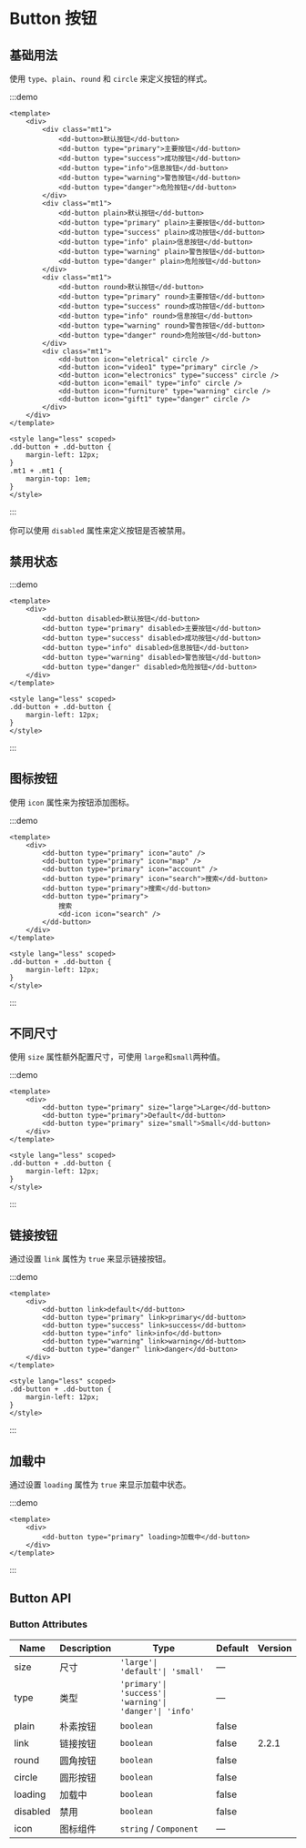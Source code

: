 # Button 按钮

## 基础用法

使用 `type`、`plain`、`round` 和 `circle` 来定义按钮的样式。

:::demo

```vue
<template>
	<div>
		<div class="mt1">
			<dd-button>默认按钮</dd-button>
			<dd-button type="primary">主要按钮</dd-button>
			<dd-button type="success">成功按钮</dd-button>
			<dd-button type="info">信息按钮</dd-button>
			<dd-button type="warning">警告按钮</dd-button>
			<dd-button type="danger">危险按钮</dd-button>
		</div>
		<div class="mt1">
			<dd-button plain>默认按钮</dd-button>
			<dd-button type="primary" plain>主要按钮</dd-button>
			<dd-button type="success" plain>成功按钮</dd-button>
			<dd-button type="info" plain>信息按钮</dd-button>
			<dd-button type="warning" plain>警告按钮</dd-button>
			<dd-button type="danger" plain>危险按钮</dd-button>
		</div>
		<div class="mt1">
			<dd-button round>默认按钮</dd-button>
			<dd-button type="primary" round>主要按钮</dd-button>
			<dd-button type="success" round>成功按钮</dd-button>
			<dd-button type="info" round>信息按钮</dd-button>
			<dd-button type="warning" round>警告按钮</dd-button>
			<dd-button type="danger" round>危险按钮</dd-button>
		</div>
		<div class="mt1">
			<dd-button icon="eletrical" circle />
			<dd-button icon="video1" type="primary" circle />
			<dd-button icon="electronics" type="success" circle />
			<dd-button icon="email" type="info" circle />
			<dd-button icon="furniture" type="warning" circle />
			<dd-button icon="gift1" type="danger" circle />
		</div>
	</div>
</template>

<style lang="less" scoped>
.dd-button + .dd-button {
	margin-left: 12px;
}
.mt1 + .mt1 {
	margin-top: 1em;
}
</style>
```

:::

你可以使用 `disabled` 属性来定义按钮是否被禁用。

## 禁用状态

:::demo

```vue
<template>
	<div>
		<dd-button disabled>默认按钮</dd-button>
		<dd-button type="primary" disabled>主要按钮</dd-button>
		<dd-button type="success" disabled>成功按钮</dd-button>
		<dd-button type="info" disabled>信息按钮</dd-button>
		<dd-button type="warning" disabled>警告按钮</dd-button>
		<dd-button type="danger" disabled>危险按钮</dd-button>
	</div>
</template>

<style lang="less" scoped>
.dd-button + .dd-button {
	margin-left: 12px;
}
</style>
```

:::

## 图标按钮

使用 `icon` 属性来为按钮添加图标。

:::demo

```vue
<template>
	<div>
		<dd-button type="primary" icon="auto" />
		<dd-button type="primary" icon="map" />
		<dd-button type="primary" icon="account" />
		<dd-button type="primary" icon="search">搜索</dd-button>
		<dd-button type="primary">搜索</dd-button>
		<dd-button type="primary">
			搜索
			<dd-icon icon="search" />
		</dd-button>
	</div>
</template>

<style lang="less" scoped>
.dd-button + .dd-button {
	margin-left: 12px;
}
</style>
```

:::

## 不同尺寸

使用 `size` 属性额外配置尺寸，可使用 `large`和`small`两种值。

:::demo

```vue
<template>
	<div>
		<dd-button type="primary" size="large">Large</dd-button>
		<dd-button type="primary">Default</dd-button>
		<dd-button type="primary" size="small">Small</dd-button>
	</div>
</template>

<style lang="less" scoped>
.dd-button + .dd-button {
	margin-left: 12px;
}
</style>
```

:::

## 链接按钮

通过设置 `link` 属性为 `true` 来显示链接按钮。

:::demo

```vue
<template>
	<div>
		<dd-button link>default</dd-button>
		<dd-button type="primary" link>primary</dd-button>
		<dd-button type="success" link>success</dd-button>
		<dd-button type="info" link>info</dd-button>
		<dd-button type="warning" link>warning</dd-button>
		<dd-button type="danger" link>danger</dd-button>
	</div>
</template>

<style lang="less" scoped>
.dd-button + .dd-button {
	margin-left: 12px;
}
</style>
```

:::

## 加载中

通过设置 `loading` 属性为 `true` 来显示加载中状态。

:::demo

```vue
<template>
	<div>
		<dd-button type="primary" loading>加载中</dd-button>
	</div>
</template>
```

:::

## Button API

### Button Attributes

| Name     | Description | Type                                                    | Default | Version |
| -------- | ----------- | ------------------------------------------------------- | ------- | ------- |
| size     | 尺寸        | `'large'\| 'default'\| 'small'`                         | —       |
| type     | 类型        | `'primary'\| 'success'\| 'warning'\| 'danger'\| 'info'` | —       |
| plain    | 朴素按钮    | `boolean`                                               | false   |
| link     | 链接按钮    | `boolean`                                               | false   | 2.2.1   |
| round    | 圆角按钮    | `boolean`                                               | false   |
| circle   | 圆形按钮    | `boolean`                                               | false   |
| loading  | 加载中      | `boolean`                                               | false   |
| disabled | 禁用        | `boolean`                                               | false   |
| icon     | 图标组件    | `string` / `Component`                                  | —       |
